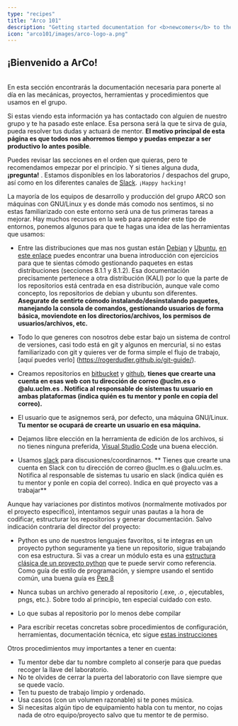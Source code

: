 ```yaml
---
type: "recipes"
title: "Arco 101"
description: "Getting started documentation for <b>newcomers</b> to the Arco Research Group!"
icon: "arco101/images/arco-logo-a.png"
---
```


## ¡Bienvenido a ArCo!

<br>
En esta sección encontrarás la documentación necesaria para ponerte al día en las mecánicas, proyectos, herramientas y procedimientos que usamos en el
grupo.

Si estas viendo esta información ya has contactado con alguien de nuestro grupo y te ha pasado este enlace. Esa persona
será la que te sirva de guia, pueda resolver tus dudas y actuará de mentor. **El motivo principal de esta página es que todos nos ahorremos
tiempo y puedas empezar a ser productivo lo antes posible**. 

Puedes revisar las secciones en el orden que quieras, pero te recomendamos empezar por el principio. Y si tienes alguna duda, **¡pregunta!** . Estamos disponibles en los laboratorios / despachos del grupo, así como en los diferentes canales de [Slack](https://arcotalk.slack.com). `¡Happy hacking!`

La mayoría de los equipos de desarrollo y producción del grupo ARCO son máquinas con GNU/Linux y es donde
más comodo nos sentimos, si no estas familiarizado con este entorno será una de tus primeras tareas a mejorar.
 Hay muchos recursos en la web para aprender este tipo de entornos, ponemos algunos para que te hagas una idea de las herramientas que usamos:

  * Entre las distribuciones que mas nos gustan están [Debian](https://www.debian.org/doc/index.es.html) y [Ubuntu](https://help.ubuntu.com/stable/ubuntu-help/index.html), [en este enlace](https://kali.training/topic/introduction-to-apt/) puedes encontrar una buena introducción con ejercicios para que te sientas cómodo gestionando paquetes en estas distribuciones (secciones 8.1.1 y 8.1.2). Esa documentación precisamente pertenece a otra distribución (KALI) por lo que la parte de los repositorios está centrada en esa distribución, aunque vale como concepto, los repositorios de debian y ubuntu son diferentes. **Asegurate de sentirte cómodo instalando/desinstalando paquetes, manejando la consola de comandos, gestionando usuarios de forma básica, moviendote en los directorios/archivos, los permisos de usuarios/archivos, etc.** 

  * Todo lo que generes con nosotros debe estar bajo un sistema de control de versiones, casi todo está en git y algunos en mercurial, si no estas familiarizado con git y quieres ver de forma simple el flujo de trabajo, [aquí puedes verlo] (https://rogerdudler.github.io/git-guide/). 
  
  * Creamos repositorios en [bitbucket](bitbucket.org) y [github](github.com), **tienes que crearte una cuenta en esas web con tu dirección de correo @uclm.es o @alu.uclm.es . Notifica al responsable de sistemas tu usuario en ambas plataformas (indica quién es tu mentor y ponle en copia del correo).**

  * El usuario que te asignemos será, por defecto, una máquina GNU/Linux. **Tu mentor se ocupará de crearte un usuario en esa máquina.**

  * Dejamos libre elección en la herramienta de edición de los archivos, si no tienes ninguna preferida, [Visual Studio Code](https://code.visualstudio.com/es) una buena elección.

  * Usamos [slack](slack.com) para discusiones/coordinarnos. ** Tienes que crearte una cuenta en Slack con tu dirección de correo @uclm.es o @alu.uclm.es. Notifica al responsable de sistemas tu usario en slack (indica quién es tu mentor y ponle en copia del correo). Indica en qué proyecto vas a trabajar**

Aunque hay variaciones por distintos motivos (normalmente motivados por el proyecto específico), intentamos seguir unas pautas a la hora de codificar, estructurar los repositorios y generar documentación. Salvo indicación contraria del director del proyecto:

* Python es uno de nuestros lenguajes favoritos, si te integras en un proyecto python seguramente ya tiene un repositorio, sigue trabajando con esa estructura. Si vas a crear un módulo esta es una [estructura clásica de un proyecto python](https://docs.python-guide.org/writing/structure/) que te puede servir como referencia. Como guía de estilo de programación, y siempre usando el sentido común, una buena guía es [Pep 8](https://pep8.org/)

* Nunca subas un archivo generado al repositorio (.exe, .o , ejecutables, pngs, etc.). Sobre todo al principio, ten especial cuidado con esto.

* Lo que subas al repositorio por lo menos debe compilar

* Para escribir recetas concretas sobre procedimientos de configuración, herramientas,  documentación técnica, etc sigue [estas instrucciones](https://arcogroup.bitbucket.io/recipes/creating_arco_docs/) 


Otros procedimientos muy importantes a tener en cuenta:

* Tu mentor debe dar tu nombre completo al conserje para que puedas recoger la llave del laboratorio.
* No te olvides de cerrar la puerta del laboratorio con llave siempre que se quede vacío.
* Ten tu puesto de trabajo limpio y ordenado.
* Usa cascos (con un volumen razonable) si te pones música.
* Si necesitas algún tipo de equipamiento habla con tu mentor, no cojas nada de otro equipo/proyecto salvo que tu mentor te de permiso.




